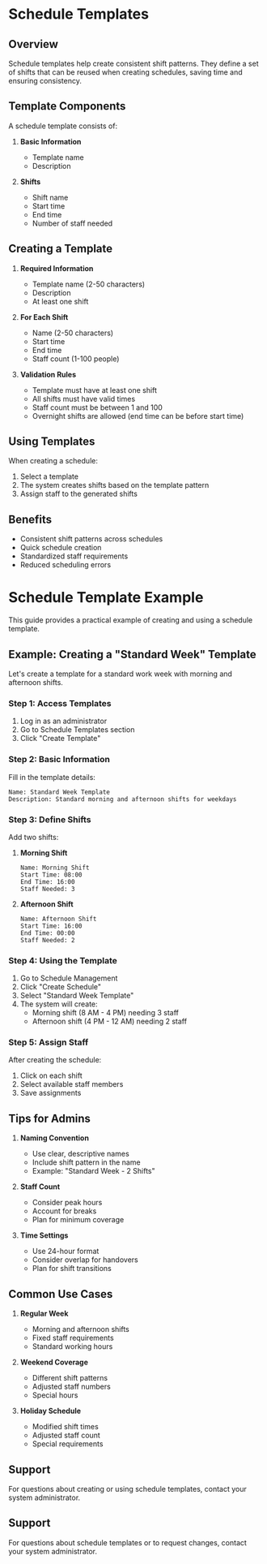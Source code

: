 # Schedule Templates

## Overview

Schedule templates help create consistent shift patterns. They define a set of shifts that can be reused when creating schedules, saving time and ensuring consistency.

## Template Components

A schedule template consists of:

1. **Basic Information**

   - Template name
   - Description

2. **Shifts**
   - Shift name
   - Start time
   - End time
   - Number of staff needed

## Creating a Template

1. **Required Information**

   - Template name (2-50 characters)
   - Description
   - At least one shift

2. **For Each Shift**

   - Name (2-50 characters)
   - Start time
   - End time
   - Staff count (1-100 people)

3. **Validation Rules**
   - Template must have at least one shift
   - All shifts must have valid times
   - Staff count must be between 1 and 100
   - Overnight shifts are allowed (end time can be before start time)

## Using Templates

When creating a schedule:

1. Select a template
2. The system creates shifts based on the template pattern
3. Assign staff to the generated shifts

## Benefits

- Consistent shift patterns across schedules
- Quick schedule creation
- Standardized staff requirements
- Reduced scheduling errors

# Schedule Template Example

This guide provides a practical example of creating and using a schedule template.

## Example: Creating a "Standard Week" Template

Let's create a template for a standard work week with morning and afternoon shifts.

### Step 1: Access Templates

1. Log in as an administrator
2. Go to Schedule Templates section
3. Click "Create Template"

### Step 2: Basic Information

Fill in the template details:

```
Name: Standard Week Template
Description: Standard morning and afternoon shifts for weekdays
```

### Step 3: Define Shifts

Add two shifts:

1. **Morning Shift**

   ```
   Name: Morning Shift
   Start Time: 08:00
   End Time: 16:00
   Staff Needed: 3
   ```

2. **Afternoon Shift**
   ```
   Name: Afternoon Shift
   Start Time: 16:00
   End Time: 00:00
   Staff Needed: 2
   ```

### Step 4: Using the Template

1. Go to Schedule Management
2. Click "Create Schedule"
3. Select "Standard Week Template"
4. The system will create:
   - Morning shift (8 AM - 4 PM) needing 3 staff
   - Afternoon shift (4 PM - 12 AM) needing 2 staff

### Step 5: Assign Staff

After creating the schedule:

1. Click on each shift
2. Select available staff members
3. Save assignments

## Tips for Admins

1. **Naming Convention**

   - Use clear, descriptive names
   - Include shift pattern in the name
   - Example: "Standard Week - 2 Shifts"

2. **Staff Count**

   - Consider peak hours
   - Account for breaks
   - Plan for minimum coverage

3. **Time Settings**
   - Use 24-hour format
   - Consider overlap for handovers
   - Plan for shift transitions

## Common Use Cases

1. **Regular Week**

   - Morning and afternoon shifts
   - Fixed staff requirements
   - Standard working hours

2. **Weekend Coverage**

   - Different shift patterns
   - Adjusted staff numbers
   - Special hours

3. **Holiday Schedule**
   - Modified shift times
   - Adjusted staff count
   - Special requirements

## Support

For questions about creating or using schedule templates, contact your system administrator.

## Support

For questions about schedule templates or to request changes, contact your system administrator.
